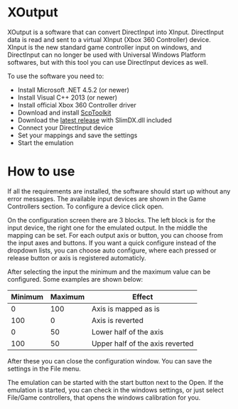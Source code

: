 # XOutput

XOutput is a software that can convert DirectInput into XInput. DirectInput data is read and sent to a virtual XInput (Xbox 360 Controller) device. XInput is the new standard game controller input on windows, and DirectInput can no longer be used with Universal Windows Platform softwares, but with this tool you can use DirectInput devices as well. 

To use the software you need to:
* Install Microsoft .NET 4.5.2 (or newer)
* Install Visual C++ 2013 (or newer)
* Install official Xbox 360 Controller driver
* Download and install [ScpToolkit](https://github.com/nefarius/ScpServer/releases/latest)
* Download the [latest release](https://github.com/csutorasa/XOutput/releases/latest) with SlimDX.dll included
* Connect your DirectInput device
* Set your mappings and save the settings
* Start the emulation

# How to use

If all the requirements are installed, the software should start up without any error messages.
The available input devices are shown in the Game Controllers section. To configure a device click open.

On the configuration screen there are 3 blocks. The left block is for the input device, the right one for the emulated output. In the middle the mapping can be set.
For each output axis or button, you can choose from the input axes and buttons. If you want a quick configure instead of the dropdown lists, you can choose auto configure, where each pressed or release button or axis is registered automaticly.

After selecting the input the minimum and the maximum value can be configured. Some examples are shown below:

| Minimum | Maximum | Effect                          |
|---------|---------|---------------------------------|
| 0       | 100     | Axis is mapped as is            |
| 100     | 0       | Axis is reverted                |
| 0       | 50      | Lower half of the axis          |
| 100     | 50      | Upper half of the axis reverted |

After these you can close the configuration window. You can save the settings in the File menu.

The emulation can be started with the start button next to the Open. If the emulation is started, you can check in the windows settings, or just select File/Game controllers, that opens the windows calibration for you.
